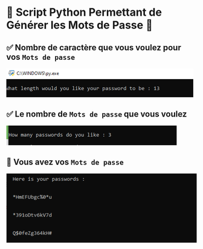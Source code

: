 
#  :round_pushpin: Script Python Permettant de Générer les Mots de Passe :snake:

## :white_check_mark: Nombre de caractère que vous voulez pour vos ` Mots de passe `

![image](images/cc1.PNG)

## :white_check_mark: Le nombre de ` Mots de passe ` que vous voulez

![image](images/cc2.PNG)


## :tada: Vous avez vos ` Mots de passe `


![image](images/cc3.PNG)

